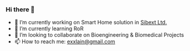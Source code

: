 ### Hi there 👋

- 🔭 I’m currently working on Smart Home solution in <a href='https://github.com/sibext'>Sibext Ltd.</a>
- 🌱 I’m currently learning RoR
- 👯 I’m looking to collaborate on Bioengineering & Biomedical Projects
- 📫 How to reach me: exxlain@gmail.com
